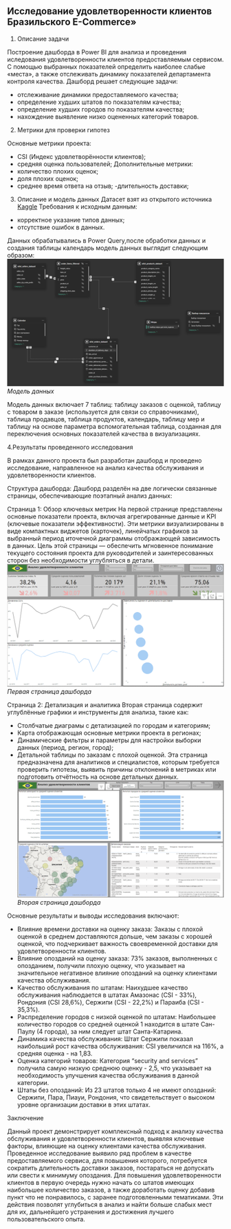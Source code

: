 ## Исследование удовлетворенности клиентов Бразильского E-Commerce»
  1. Описание задачи

Построение дашборда в Power BI для анализа и проведения иследования удовлетворенности клиентов предоставляемым сервисом.
С помощью выбранных показателей определить наиболее слабые «места», а также отслеживать динамику показателей департамента контроля качества. Дашборд решает следующие задачи:
- отслеживание динамики предоставляемого качества;
- определение худших штатов по показателям качества;
- определение худших городов по показателям качества;
- нахождение выявление низко оцененных категорий товаров. 
2. Метрики для проверки гипотез
  
Основные метрики проекта:
- CSI (Индекс удовлетворённости клиентов);
- средняя оценка пользователей;
Дополнительные метрики:
- количество плохих оценок;
- доля плохих оценок;
- среднее время ответа на отзыв;
-длительность доставки;
3. Описание и модель данных 
Датасет взят из открытого источника [Kaggle](https://www.kaggle.com/datasets/olistbr/brazilian-ecommerce/)
Требования к исходным данным: 
- корректное указание типов данных;
- отсутствие ошибок в данных.

Данных обрабатывались в Power Query,после обработки данных и создания таблицы календарь модель данных выглядит следующим образом:
![1](/projects/Customer_Satisfaction_Research/Рис.1.png)
*Модель данных*

Модель данных включает 7 таблиц: таблицу заказов с оценкой, таблицу с товаром в заказе (используется для связи со справочниками), таблица продавцов, таблица продуктов, календарь, таблицу мер и таблицу на основе параметра вспомогательная таблица, созданная для переключения основных показателей качества в визуализациях.

4.Результаты проведенного исследования

В рамках данного проекта был разработан дашборд и проведено исследование, направленное на анализ качества обслуживания и удовлетворенности клиентов. 

Структура дашборда:
Дашборд разделён на две логически связанные страницы, обеспечивающие поэтапный анализ данных:

Страница 1: Обзор ключевых метрик
На первой странице представлены основные показатели проекта, включая агрегированные данные и KPI (ключевые показатели эффективности). Эти метрики визуализированы в виде компактных виджетов (карточек), линейчатых графиков за выбранный период иточечной диаграммы отображающей зависимость в данных. Цель этой страницы — обеспечить мгновенное понимание текущего состояния проекта для руководителей и заинтересованных сторон без необходимости углубляться в детали.
![2](/projects/Customer_Satisfaction_Research/Рис.2.png)
*Первая страница дашборда*

Страница 2: Детализация и аналитика
Вторая страница содержит углублённые графики и инструменты для анализа, такие как:

- Столбчатые диаграмы с детализацией по городам и категориям;
- Карта отображающая основные метрики проекта в регионах;
- Динамические фильтры и параметры для настройки выборки данных (период, регион, город);
- Детальной таблицы по заказам с плохой оценкой.
Эта страница предназначена для аналитиков и специалистов, которым требуется проверить гипотезы, выявить причины отклонений в метриках или подготовить отчётность на основе детальных данных.
![2](/projects/Customer_Satisfaction_Research/Рис.3.png)
*Вторая страница дашборда*

Основные результаты и выводы исследования включают:

- Влияние времени доставки на оценку заказа: Заказы с плохой оценкой в среднем доставляются дольше, чем заказы с хорошей оценкой, что подчеркивает важность своевременной доставки для удовлетворенности клиентов.
- Влияние опозданий на оценку заказа: 73% заказов, выполненных с опозданием, получили плохую оценку, что указывает на значительное негативное влияние опозданий на оценку клиентами качества обслуживания.
- Качество обслуживания по штатам: Наихудшее качество обслуживания наблюдается в штатах Амазонас (CSI - 33%), Рондония (CSI 28,6%), Сержипи (CSI - 22,2%) и Параиба (CSI - 35,3%).
- Распределение городов с низкой оценкой по штатам: Наибольшее количество городов со средней оценкой 1 находится в штате Сан-Паулу (4 города), за ним следует штат Санта-Катарина.
- Динамика качества обслуживания: Штат Сержипи показал наибольший рост качества обслуживания: CSI увеличился на 116%, а средняя оценка - на 1,83.
- Оценка категорий товаров: Категория “security and services” получила самую низкую среднюю оценку - 2,5, что указывает на необходимость улучшения качества обслуживания в данной категории.
- Штаты без опозданий: Из 23 штатов только 4 не имеют опозданий: Сержипи, Пара, Пиауи, Рондония, что свидетельствует о высоком уровне организации доставки в этих штатах.


Заключение

Данный проект демонстрирует комплексный подход к анализу качества обслуживания и удовлетворенности клиентов, выявляя ключевые факторы, влияющие на оценку клиентами качества обслуживания. Проведенное исследование выявило ряд проблем в качестве предоставляемого сервиса, для повышения которого, потребуется сократить длительность доставки заказов, постараться не допускать или свести к минимуму опоздания. Для повышения удовлетворенности клиентов в первую очередь нужно начать со штатов имеющих наибольшее количество заказов, а также доработать оценку добавив пункт что не понравилось, с заранее подготовленными тематиками. Эти действия позволят углубиться в анализ и найти больше слабых мест для их, дальнейшего устранения и достижения лучшего пользовательского опыта.
